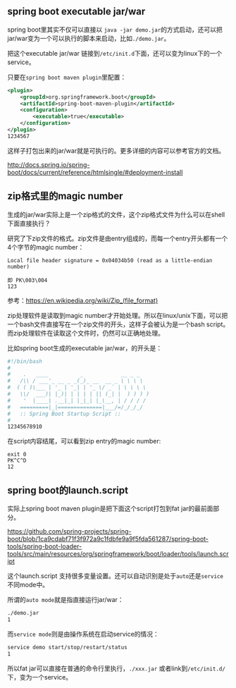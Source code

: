 ## spring boot executable jar/war

spring boot里其实不仅可以直接以 `java -jar demo.jar`的方式启动，还可以把jar/war变为一个可以执行的脚本来启动，比如`./demo.jar`。

把这个executable jar/war 链接到`/etc/init.d`下面，还可以变为linux下的一个service。

只要在`spring boot maven plugin`里配置：

```xml
<plugin>
    <groupId>org.springframework.boot</groupId>
    <artifactId>spring-boot-maven-plugin</artifactId>
    <configuration>
        <executable>true</executable>
    </configuration>
</plugin>
1234567
```

这样子打包出来的jar/war就是可执行的。更多详细的内容可以参考官方的文档。

http://docs.spring.io/spring-boot/docs/current/reference/htmlsingle/#deployment-install

## zip格式里的magic number

生成的jar/war实际上是一个zip格式的文件，这个zip格式文件为什么可以在shell下面直接执行？

研究了下zip文件的格式。zip文件是由entry组成的，而每一个entry开头都有一个4个字节的magic number：

```
Local file header signature = 0x04034b50 (read as a little-endian number)

即 PK\003\004
123
```

参考：https://en.wikipedia.org/wiki/Zip_(file_format)

zip处理软件是读取到magic number才开始处理。所以在linux/unix下面，可以把一个bash文件直接写在一个zip文件的开头，这样子会被认为是一个bash script。 而zip处理软件在读取这个文件时，仍然可以正确地处理。

比如spring boot生成的executable jar/war，的开头是：

```bash
#!/bin/bash
#
#    .   ____          _            __ _ _
#   /\\ / ___'_ __ _ _(_)_ __  __ _ \ \ \ \
#  ( ( )\___ | '_ | '_| | '_ \/ _` | \ \ \ \
#   \\/  ___)| |_)| | | | | || (_| |  ) ) ) )
#    '  |____| .__|_| |_|_| |_\__, | / / / /
#   =========|_|==============|___/=/_/_/_/
#   :: Spring Boot Startup Script ::
#
12345678910
```

在script内容结尾，可以看到zip entry的magic number:

```
exit 0
PK^C^D
12
```

## spring boot的launch.script

实际上spring boot maven plugin是把下面这个script打包到fat jar的最前面部分。

https://github.com/spring-projects/spring-boot/blob/1ca9cdabf71f3f972a9c1fdbfe9a9f5fda561287/spring-boot-tools/spring-boot-loader-tools/src/main/resources/org/springframework/boot/loader/tools/launch.script

这个launch.script 支持很多变量设置。还可以自动识别是处于`auto`还是`service`不同mode中。

所谓的`auto mode`就是指直接运行jar/war：

```bash
./demo.jar
1
```

而`service mode`则是由操作系统在启动service的情况：

```bash
service demo start/stop/restart/status
1
```

所以fat jar可以直接在普通的命令行里执行，`./xxx.jar` 或者link到`/etc/init.d/`下，变为一个service。

